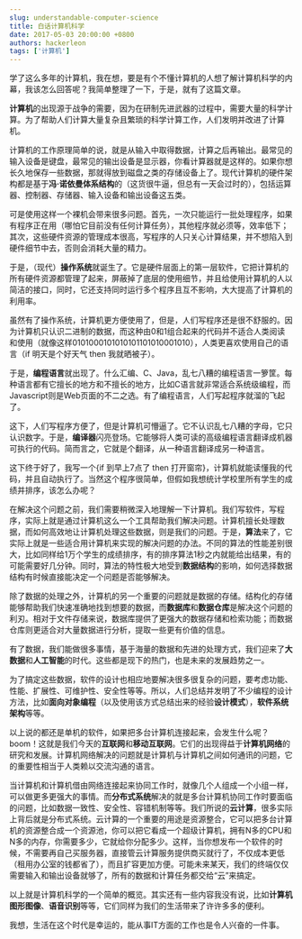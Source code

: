 ```yaml
---
slug: understandable-computer-science
title: 白话计算机科学
date: 2017-05-03 20:00:00 +0800
authors: hackerleon
tags: ['计算机']
---
```


学了这么多年的计算机，我在想，要是有个不懂计算机的人想了解计算机科学的内幕，我该怎么回答呢？我简单整理了一下，于是，就有了这篇文章。

<!--truncate-->

**计算机**的出现源于战争的需要，因为在研制先进武器的过程中，需要大量的科学计算。为了帮助人们计算大量复杂且繁琐的科学计算工作，人们发明并改进了计算机。

计算机的工作原理简单的说，就是从输入中取得数据，计算之后再输出。最常见的输入设备是键盘，最常见的输出设备是显示器，你看计算器就是这样的。如果你想长久地保存一些数据，那就得放到磁盘之类的存储设备上了。现代计算机的硬件架构都是基于**冯·诺依曼体系结构**的（这货很牛逼，但总有一天会过时的），包括运算器、控制器、存储器、输入设备和输出设备这五类。

可是使用这样一个裸机会带来很多问题。首先，一次只能运行一批处理程序，如果有程序正在用（哪怕它目前没有任何计算任务），其他程序就必须等，效率低下；其次，这些硬件资源的管理成本很高，写程序的人只关心计算结果，并不想陷入到硬件细节中去，否则会消耗大量的精力。

于是，（现代）**操作系统**就诞生了。它是硬件层面上的第一层软件，它把计算机的所有硬件资源都管理了起来，屏蔽掉了底层的使用细节，并且给使用计算机的人以简洁的接口，同时，它还支持同时运行多个程序且互不影响，大大提高了计算机的利用率。

虽然有了操作系统，计算机更方便使用了，但是，人们写程序还是很不舒服的。因为计算机只认识二进制的数据，而这种由0和1组合起来的代码并不适合人类阅读和使用（就像这样0101000101010101101010001010），人类更喜欢使用自己的语言（if 明天是个好天气 then 我就晒被子）。

于是，**编程语言**就出现了。什么汇编、C、Java，乱七八糟的编程语言一箩筐。每种语言都有它擅长的地方和不擅长的地方，比如C语言就非常适合系统级编程，而Javascript则是Web页面的不二之选。有了编程语言，人们写起程序就溜的飞起了。

这下，人们写程序方便了，但是计算机可懵逼了。它不认识乱七八糟的字母，它只认识数字。于是，**编译器**闪亮登场。它能够将人类可读的高级编程语言翻译成机器可执行的代码。简而言之，它就是个翻译，从一种语言翻译成另一种语言。

这下终于好了，我写一个{if 到早上7点了 then 打开窗帘}，计算机就能读懂我的代码，并且自动执行了。当然这个程序很简单，但假如我想统计学校里所有学生的成绩并排序，该怎么办呢？

在解决这个问题之前，我们需要稍微深入地理解一下计算机。我们写软件，写程序，实际上就是通过计算机这么一个工具帮助我们解决问题。计算机擅长处理数据，而如何高效地让计算机处理这些数据，则是我们的问题。于是，**算法**来了，它实际上就是一些适合用计算机来实现的解决问题的办法。不同的算法的性能差别很大，比如同样给1万个学生的成绩排序，有的排序算法1秒之内就能给出结果，有的可能需要好几分钟。同时，算法的特性极大地受到**数据结构**的影响，如何选择数据结构有时候直接能决定一个问题是否能够解决。

除了数据的处理之外，计算机的另一个重要的问题就是数据的存储。结构化的存储能够帮助我们快速准确地找到想要的数据，而**数据库**和**数据仓库**是解决这个问题的利刃。相对于文件存储来说，数据库提供了更强大的数据存储和检索功能；而数据仓库则更适合对大量数据进行分析，提取一些更有价值的信息。

有了数据，我们能做很多事情，基于海量的数据和先进的处理方式，我们迎来了**大数据**和**人工智能**的时代。这些都是现下的热门，也是未来的发展趋势之一。

为了搞定这些数据，软件的设计也相应地要解决很多很复杂的问题，要考虑功能、性能、扩展性、可维护性、安全性等等。所以，人们总结并发明了不少编程的设计方法，比如**面向对象编程**（以及使用该方式总结出来的经验**设计模式**），**软件系统架构**等等。

以上说的都还是单机的软件，如果把多台计算机连接起来，会发生什么呢？boom！这就是我们今天的**互联网**和**移动互联网**。它们的出现得益于**计算机网络**的研究和发展。计算机网络解决的问题就是计算机与计算机之间如何通讯的问题，它的重要性相当于人类赖以交流沟通的语言。

当计算机和计算机借由网络连接起来协同工作时，就像几个人组成一个小组一样，可以做更多更强大的事情。而**分布式系统**解决的就是多台计算机协同工作时要面临的问题，比如数据一致性、安全性、容错机制等等。我们所说的**云计算**，很多实际上背后就是分布式系统。云计算的一个重要的用途是资源整合，它可以把多台计算机的资源整合成一个资源池，你可以把它看成一个超级计算机，拥有N多的CPU和N多的内存，你需要多少，它就给你分配多少。这样，当你想发布一个软件的时候，不需要再自己买服务器，直接管云计算服务提供商买就行了，不仅成本更低（租用办公室的钱都省了），而且扩容更加方便。可能未来某天，我们的终端仅仅需要输入和输出设备就够了，所有的数据和计算任务都交给“云”来搞定。

以上就是计算机科学的一个简单的概览。其实还有一些内容我没有说，比如**计算机图形图像**、**语音识别**等等，它们同样为我们的生活带来了许许多多的便利。

我想，生活在这个时代是幸运的，能从事IT方面的工作也是令人兴奋的一件事。
